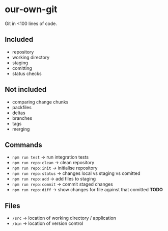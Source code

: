 # our-own-git

Git in <100 lines of code.

## Included

- repository
- working directory
- staging
- comitting
- status checks

## Not included

- comparing change chunks
- packfiles
- deltas
- branches
- tags
- merging

## Commands

- `npm run test` -> run integration tests
- `npm run repo:clean` -> clean repository
- `npm run repo:init` -> initialise repository
- `npm run repo:status` -> changes local vs staging vs comitted
- `npm run repo:add` -> add files to staging
- `npm run repo:commit` -> commit staged changes
- `npm run repo:diff` -> show changes for file against that comitted **TODO**

## Files

- `/src` -> location of working directory / application
- `/bin` -> location of version control
